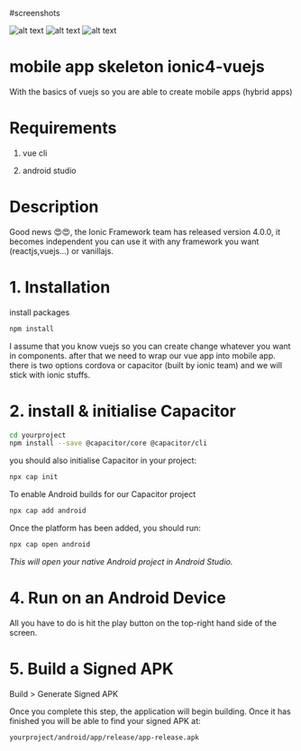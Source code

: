 #screenshots 

![alt text](https://i.imgur.com/JSMhYBm.jpg)
![alt text](https://i.imgur.com/FR4ZH85.jpg)
![alt text](https://i.imgur.com/90fnRi9.jpg)


# mobile app skeleton ionic4-vuejs

With the basics of vuejs so you are able to create mobile apps (hybrid apps)

# Requirements
 1. vue cli

 2. android studio


# Description

Good news 😍😍, the Ionic Framework team has released version 4.0.0,
it becomes independent you can use it with any framework you want (reactjs,vuejs...) or vanillajs.


# 1. Installation

install packages

```bash
npm install
```
I assume that you know vuejs so you can create change whatever you want in components. after that we need to wrap our vue app into mobile app. there is two options cordova or capacitor (built by ionic team) and we will stick with ionic stuffs.
 

# 2. install & initialise Capacitor

```bash
cd yourproject
npm install --save @capacitor/core @capacitor/cli
```

you should also initialise Capacitor in your project:

```bash
npx cap init

```
To enable Android builds for our Capacitor project

```bash
npx cap add android
```

Once the platform has been added, you should run:

```bash
npx cap open android
```
*This will open your native Android project in Android Studio.* 

# 4. Run on an Android Device

All you have to do is hit the play button on the top-right hand side of the screen.


# 5. Build a Signed APK

Build > Generate Signed APK

Once you complete this step, the application will begin building. Once it has finished you will be able to find your signed APK at:

```bash
yourproject/android/app/release/app-release.apk
```





